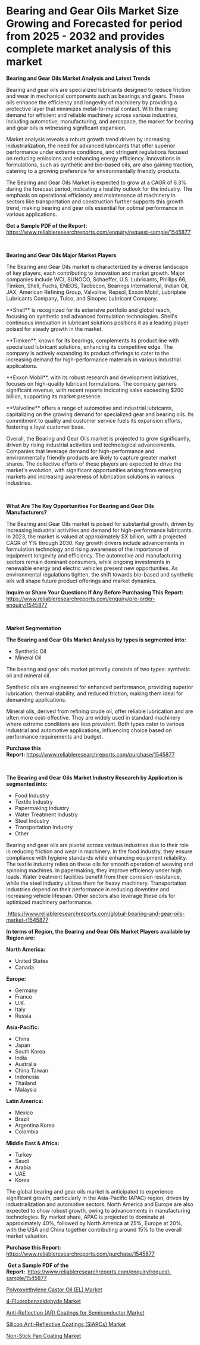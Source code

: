 <p><h1>Bearing and Gear Oils Market Size Growing and Forecasted for period from 2025 - 2032 and provides complete market analysis of this market</h1></p><p><strong>Bearing and Gear Oils Market Analysis and Latest Trends</strong></p>
<p><p>Bearing and gear oils are specialized lubricants designed to reduce friction and wear in mechanical components such as bearings and gears. These oils enhance the efficiency and longevity of machinery by providing a protective layer that minimizes metal-to-metal contact. With the rising demand for efficient and reliable machinery across various industries, including automotive, manufacturing, and aerospace, the market for bearing and gear oils is witnessing significant expansion.</p><p>Market analysis reveals a robust growth trend driven by increasing industrialization, the need for advanced lubricants that offer superior performance under extreme conditions, and stringent regulations focused on reducing emissions and enhancing energy efficiency. Innovations in formulations, such as synthetic and bio-based oils, are also gaining traction, catering to a growing preference for environmentally friendly products.</p><p>The Bearing and Gear Oils Market is expected to grow at a CAGR of 6.3% during the forecast period, indicating a healthy outlook for the industry. The emphasis on operational efficiency and maintenance of machinery in sectors like transportation and construction further supports this growth trend, making bearing and gear oils essential for optimal performance in various applications.</p></p>
<p><strong>Get a Sample PDF of the Report:&nbsp;</strong> <a href="https://www.reliableresearchreports.com/enquiry/request-sample/1545877?utm_campaign=83&utm_medium=2&utm_source=Github&utm_content=ia&utm_term=01022025&utm_id=bearing-and-gear-oils">https://www.reliableresearchreports.com/enquiry/request-sample/1545877</a></p>
<p>&nbsp;</p>
<p><strong>Bearing and Gear Oils Major Market Players</strong></p>
<p><p>The Bearing and Gear Oils market is characterized by a diverse landscape of key players, each contributing to innovation and market growth. Major companies include WCI, SUNOCO, Schaeffer, U.S. Lubricants, Phillips 66, Timken, Shell, Fuchs, ENEOS, Tacbecon, Bearings International, Indian Oil, JAX, American Refining Group, Valvoline, Repsol, Exxon Mobil, Lubriplate Lubricants Company, Tulco, and Sinopec Lubricant Company.</p><p>**Shell** is recognized for its extensive portfolio and global reach, focusing on synthetic and advanced formulation technologies. Shell's continuous innovation in lubricant solutions positions it as a leading player poised for steady growth in the market.</p><p>**Timken**, known for its bearings, complements its product line with specialized lubricant solutions, enhancing its competitive edge. The company is actively expanding its product offerings to cater to the increasing demand for high-performance materials in various industrial applications.</p><p>**Exxon Mobil**, with its robust research and development initiatives, focuses on high-quality lubricant formulations. The company garners significant revenue, with recent reports indicating sales exceeding $200 billion, supporting its market presence.</p><p>**Valvoline** offers a range of automotive and industrial lubricants, capitalizing on the growing demand for specialized gear and bearing oils. Its commitment to quality and customer service fuels its expansion efforts, fostering a loyal customer base.</p><p>Overall, the Bearing and Gear Oils market is projected to grow significantly, driven by rising industrial activities and technological advancements. Companies that leverage demand for high-performance and environmentally friendly products are likely to capture greater market shares. The collective efforts of these players are expected to drive the market's evolution, with significant opportunities arising from emerging markets and increasing awareness of lubrication solutions in various industries.</p></p>
<p>&nbsp;</p>
<p><strong>What Are The Key Opportunities For Bearing and Gear Oils Manufacturers?</strong></p>
<p><p>The Bearing and Gear Oils market is poised for substantial growth, driven by increasing industrial activities and demand for high-performance lubricants. In 2023, the market is valued at approximately $X billion, with a projected CAGR of Y% through 2030. Key growth drivers include advancements in formulation technology and rising awareness of the importance of equipment longevity and efficiency. The automotive and manufacturing sectors remain dominant consumers, while ongoing investments in renewable energy and electric vehicles present new opportunities. As environmental regulations tighten, the shift towards bio-based and synthetic oils will shape future product offerings and market dynamics.</p></p>
<p><strong>Inquire or Share Your Questions If Any Before Purchasing This Report:</strong> <a href="https://www.reliableresearchreports.com/enquiry/pre-order-enquiry/1545877?utm_campaign=83&utm_medium=2&utm_source=Github&utm_content=ia&utm_term=01022025&utm_id=bearing-and-gear-oils">https://www.reliableresearchreports.com/enquiry/pre-order-enquiry/1545877</a></p>
<p>&nbsp;</p>
<p><strong>Market Segmentation</strong></p>
<p><strong>The Bearing and Gear Oils Market Analysis by types is segmented into:</strong></p>
<p><ul><li>Synthetic Oil</li><li>Mineral Oil</li></ul></p>
<p><p>The bearing and gear oils market primarily consists of two types: synthetic oil and mineral oil. </p><p>Synthetic oils are engineered for enhanced performance, providing superior lubrication, thermal stability, and reduced friction, making them ideal for demanding applications. </p><p>Mineral oils, derived from refining crude oil, offer reliable lubrication and are often more cost-effective. They are widely used in standard machinery where extreme conditions are less prevalent. Both types cater to various industrial and automotive applications, influencing choice based on performance requirements and budget.</p></p>
<p><strong>Purchase this Report:&nbsp;</strong><a href="https://www.reliableresearchreports.com/purchase/1545877?utm_campaign=83&utm_medium=2&utm_source=Github&utm_content=ia&utm_term=01022025&utm_id=bearing-and-gear-oils">https://www.reliableresearchreports.com/purchase/1545877</a></p>
<p>&nbsp;</p>
<p><strong>The Bearing and Gear Oils Market Industry Research by Application is segmented into:</strong></p>
<p><ul><li>Food Industry</li><li>Textile Industry</li><li>Papermaking Industry</li><li>Water Treatment Industry</li><li>Steel Industry</li><li>Transportation Industry</li><li>Other</li></ul></p>
<p><p>Bearing and gear oils are pivotal across various industries due to their role in reducing friction and wear in machinery. In the food industry, they ensure compliance with hygiene standards while enhancing equipment reliability. The textile industry relies on these oils for smooth operation of weaving and spinning machines. In papermaking, they improve efficiency under high loads. Water treatment facilities benefit from their corrosion resistance, while the steel industry utilizes them for heavy machinery. Transportation industries depend on their performance in reducing downtime and increasing vehicle lifespan. Other sectors also leverage these oils for optimized machinery performance.</p></p>
<p><a href="https://www.reliableresearchreports.com/global-bearing-and-gear-oils-market-r1545877?utm_campaign=83&utm_medium=2&utm_source=Github&utm_content=ia&utm_term=01022025&utm_id=bearing-and-gear-oils">&nbsp;https://www.reliableresearchreports.com/global-bearing-and-gear-oils-market-r1545877</a></p>
<p><strong>In terms of Region, the Bearing and Gear Oils Market Players available by Region are:</strong></p>
<p>
    <p> <strong> North America: </strong>
        <ul>
            <li>United States</li>
            <li>Canada</li>
        </ul>
        </p> 
    <p> <strong> Europe: </strong>
        <ul>
            <li>Germany</li>
            <li>France</li>
            <li>U.K.</li>
            <li>Italy</li>
            <li>Russia</li>
        </ul>
        </p> 
    <p> <strong> Asia-Pacific: </strong>
        <ul>
            <li>China</li>
            <li>Japan</li>
            <li>South Korea</li>
            <li>India</li>
            <li>Australia</li>
            <li>China Taiwan</li>
            <li>Indonesia</li>
            <li>Thailand</li>
            <li>Malaysia</li>
        </ul>
        </p> 
    <p> <strong> Latin America: </strong>
        <ul>
            <li>Mexico</li>
            <li>Brazil</li>
            <li>Argentina Korea</li>
            <li>Colombia</li>
        </ul>
        </p> 
    <p> <strong> Middle East & Africa: </strong>
        <ul>
            <li>Turkey</li>
            <li>Saudi</li>
            <li>Arabia</li>
            <li>UAE</li>
            <li>Korea</li>
        </ul>
    </p>
    </p>
<p><p>The global bearing and gear oils market is anticipated to experience significant growth, particularly in the Asia-Pacific (APAC) region, driven by industrialization and automotive sectors. North America and Europe are also expected to show robust growth, owing to advancements in manufacturing technologies. By market share, APAC is projected to dominate at approximately 40%, followed by North America at 25%, Europe at 20%, with the USA and China together contributing around 15% to the overall market valuation.</p></p>
<p><strong>Purchase this Report: </strong><a href="https://www.reliableresearchreports.com/purchase/1545877?utm_campaign=83&utm_medium=2&utm_source=Github&utm_content=ia&utm_term=01022025&utm_id=bearing-and-gear-oils">https://www.reliableresearchreports.com/purchase/1545877</a></p>
<p>&nbsp;<strong>Get a Sample PDF of the Report:&nbsp;&nbsp;</strong><a href="https://www.reliableresearchreports.com/enquiry/request-sample/1545877?utm_campaign=83&utm_medium=2&utm_source=Github&utm_content=ia&utm_term=01022025&utm_id=bearing-and-gear-oils">https://www.reliableresearchreports.com/enquiry/request-sample/1545877</a></p>
<p><strong></strong></p>
<p><p><a href="https://github.com/watzondechao/Market-Research-Report-List-1/blob/main/polyoxyethylene-castor-oil-el-market.md?utm_campaign=83&utm_medium=2&utm_source=Github&utm_content=ia&utm_term=01022025&utm_id=bearing-and-gear-oils">Polyoxyethylene Castor Oil (EL) Market</a></p><p><a href="https://github.com/phephezxnf/Market-Research-Report-List-1/blob/main/4-fluorobenzaldehyde-market.md?utm_campaign=83&utm_medium=2&utm_source=Github&utm_content=ia&utm_term=01022025&utm_id=bearing-and-gear-oils">4-Fluorobenzaldehyde Market</a></p><p><a href="https://github.com/jeastefanowicz7816/Market-Research-Report-List-1/blob/main/anti-reflection-ar-coatings-for-semiconductor-market.md?utm_campaign=83&utm_medium=2&utm_source=Github&utm_content=ia&utm_term=01022025&utm_id=bearing-and-gear-oils">Anti-Reflection (AR) Coatings for Semiconductor Market</a></p><p><a href="https://github.com/oslieselotte2192/Market-Research-Report-List-1/blob/main/silicon-anti-reflective-coatings-siarcs-market.md?utm_campaign=83&utm_medium=2&utm_source=Github&utm_content=ia&utm_term=01022025&utm_id=bearing-and-gear-oils">Silicon Anti-Reflective Coatings (SiARCs) Market</a></p><p><a href="https://github.com/lizamflotow/Market-Research-Report-List-1/blob/main/non-stick-pan-coating-market.md?utm_campaign=83&utm_medium=2&utm_source=Github&utm_content=ia&utm_term=01022025&utm_id=bearing-and-gear-oils">Non-Stick Pan Coating Market</a></p></p>